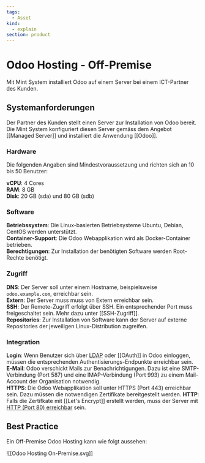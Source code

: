 ```yaml
---
tags:
  - Asset
kind:
  - explain
section: product
---
```

# Odoo Hosting - Off-Premise

Mit Mint System installiert Odoo auf einem Server bei einem ICT-Partner des Kunden. 

## Systemanforderungen

Der Partner des Kunden stellt einen Server zur Installation von Odoo bereit. Die Mint System konfiguriert diesen Server gemäss dem Angebot [[Managed Server]] und installiert die Anwendung [[Odoo]].

### Hardware

Die folgenden Angaben sind Mindestvoraussetzung und richten sich an 10 bis 50 Benutzer:

**vCPU**: 4 Cores  
**RAM**: 8 GB  
**Disk**: 20 GB (sda) und 80 GB (sdb)

### Software

**Betriebssystem**: Die Linux-basierten Betriebsysteme Ubuntu, Debian, CentOS werden unterstützt.  
**Container-Support**: Die Odoo Webapplikation wird als Docker-Container betrieben.   
**Berechtigungen**: Zur Installation der benötigten Software werden Root-Rechte benötigt.  

### Zugriff

**DNS**: Der Server soll unter einem Hostname, beispielsweise `odoo.example.com`, erreichbar sein.\
**Extern**: Der Server muss muss von Extern erreichbar sein.\
**SSH**: Der Remote-Zugriff erfolgt über SSH. Ein entsprechender Port muss freigeschaltet sein. Mehr dazu unter [[SSH-Zugriff]].\
**Repositories**: Zur Installation von Software kann der Server auf externe Repositories der jeweiligen Linux-Distribution zugreifen.

### Integration

**Login**: Wenn Benutzer sich über [LDAP](https://www.odoo.com/documentation/user/14.0/general/auth/ldap.html) oder [[OAuth]] in Odoo einloggen, müssen die entsprechenden Authentisierungs-Endpunkte erreichbar sein.  
**E-Mail**: Odoo verschickt Mails zur Benachrichtigungen. Dazu ist eine SMTP-Verbindung (Port 587) und eine IMAP-Verbindung (Port 993) zu einem Mail-Account der Organisation notwendig.  
**HTTPS**: Die Odoo Webapplikation soll unter HTTPS (Port 443) erreichbar sein. Dazu müssen die notwendigen Zertifikate bereitgestellt werden.
**HTTP**: Falls die Zertifkate mit [[Let's Encrypt]] erstellt werden, muss der Server mit [HTTP (Port 80) erreichbar](https://letsencrypt.org/docs/allow-port-80/) sein.

## Best Practice

Ein Off-Premise Odoo Hosting kann wie folgt aussehen:

![[Odoo Hosting On-Premise.svg]]
